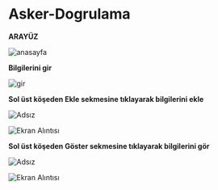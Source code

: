 # Asker-Dogrulama

**ARAYÜZ**

![anasayfa](https://user-images.githubusercontent.com/116388836/218534282-9f6970ef-b60f-4583-bfbd-27a90d8a50e4.PNG)

**Bilgilerini gir**

![gir](https://user-images.githubusercontent.com/116388836/218534851-8dcc97a1-28cd-4788-9551-6e63dd0e40d3.PNG)

**Sol üst köşeden Ekle sekmesine tıklayarak bilgilerini ekle**

![Adsız](https://user-images.githubusercontent.com/116388836/218535296-a35ab966-d8ed-4daf-8999-5d93f3d8d799.png)

![Ekran Alıntısı](https://user-images.githubusercontent.com/116388836/218536198-21880fd3-6ea8-4abe-82b1-55a72198a83f.PNG)

**Sol üst köşeden Göster sekmesine tıklayarak bilgilerini gör**

![Adsız](https://user-images.githubusercontent.com/116388836/218535747-ac0f3317-1f0e-4d3a-9258-da2634e96f01.png)

![Ekran Alıntısı](https://user-images.githubusercontent.com/116388836/218536647-35075ad8-0794-49c1-a03b-e3a0b811700a.PNG)
